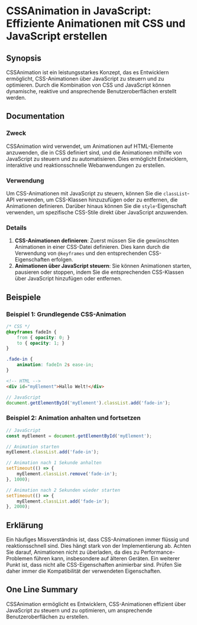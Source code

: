 <!--
Meta Description: # CSSAnimation in JavaScript: Effiziente Animationen mit CSS und JavaScript erstellen ## Synopsis CSSAnimation ist ein leistungsstarkes Konzept, das e...
Meta Keywords: css, javascript, animationen, und, die
-->

# CSSAnimation in JavaScript: Effiziente Animationen mit CSS und JavaScript erstellen

## Synopsis
CSSAnimation ist ein leistungsstarkes Konzept, das es Entwicklern ermöglicht, CSS-Animationen über JavaScript zu steuern und zu optimieren. Durch die Kombination von CSS und JavaScript können dynamische, reaktive und ansprechende Benutzeroberflächen erstellt werden.

## Documentation
### Zweck
CSSAnimation wird verwendet, um Animationen auf HTML-Elemente anzuwenden, die in CSS definiert sind, und die Animationen mithilfe von JavaScript zu steuern und zu automatisieren. Dies ermöglicht Entwicklern, interaktive und reaktionsschnelle Webanwendungen zu erstellen.

### Verwendung
Um CSS-Animationen mit JavaScript zu steuern, können Sie die `classList`-API verwenden, um CSS-Klassen hinzuzufügen oder zu entfernen, die Animationen definieren. Darüber hinaus können Sie die `style`-Eigenschaft verwenden, um spezifische CSS-Stile direkt über JavaScript anzuwenden.

### Details
1. **CSS-Animationen definieren**: Zuerst müssen Sie die gewünschten Animationen in einer CSS-Datei definieren. Dies kann durch die Verwendung von `@keyframes` und den entsprechenden CSS-Eigenschaften erfolgen.
2. **Animationen über JavaScript steuern**: Sie können Animationen starten, pausieren oder stoppen, indem Sie die entsprechenden CSS-Klassen über JavaScript hinzufügen oder entfernen.

## Beispiele
### Beispiel 1: Grundlegende CSS-Animation
```css
/* CSS */
@keyframes fadeIn {
    from { opacity: 0; }
    to { opacity: 1; }
}

.fade-in {
    animation: fadeIn 2s ease-in;
}
```
```html
<!-- HTML -->
<div id="myElement">Hallo Welt!</div>
```
```javascript
// JavaScript
document.getElementById('myElement').classList.add('fade-in');
```

### Beispiel 2: Animation anhalten und fortsetzen
```javascript
// JavaScript
const myElement = document.getElementById('myElement');

// Animation starten
myElement.classList.add('fade-in');

// Animation nach 1 Sekunde anhalten
setTimeout(() => {
    myElement.classList.remove('fade-in');
}, 1000);

// Animation nach 2 Sekunden wieder starten
setTimeout(() => {
    myElement.classList.add('fade-in');
}, 2000);
```

## Erklärung
Ein häufiges Missverständnis ist, dass CSS-Animationen immer flüssig und reaktionsschnell sind. Dies hängt stark von der Implementierung ab. Achten Sie darauf, Animationen nicht zu überladen, da dies zu Performance-Problemen führen kann, insbesondere auf älteren Geräten. Ein weiterer Punkt ist, dass nicht alle CSS-Eigenschaften animierbar sind. Prüfen Sie daher immer die Kompatibilität der verwendeten Eigenschaften.

## One Line Summary
CSSAnimation ermöglicht es Entwicklern, CSS-Animationen effizient über JavaScript zu steuern und zu optimieren, um ansprechende Benutzeroberflächen zu erstellen.